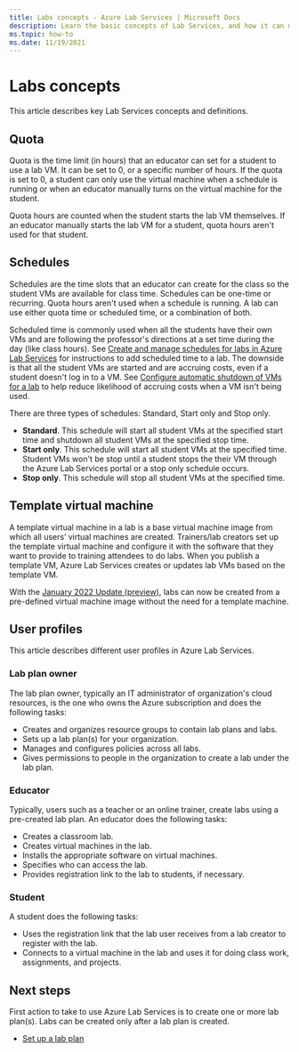 ```yaml
---
title: Labs concepts - Azure Lab Services | Microsoft Docs
description: Learn the basic concepts of Lab Services, and how it can make it easy to create and manage labs. 
ms.topic: how-to
ms.date: 11/19/2021
---
```


# Labs concepts

This article describes key Lab Services concepts and definitions.

## Quota

Quota is the time limit (in hours) that an educator can set for a student to use a lab VM. It can be set to 0, or a specific number of hours. If the quota is set to 0, a student can only use the virtual machine when a schedule is running or when an educator manually turns on the virtual machine for the student.  

Quota hours are counted when the student starts the lab VM themselves.  If an educator manually starts the lab VM for a student, quota hours aren't used for that student.

## Schedules

Schedules are the time slots that an educator can create for the class so the student VMs are available for class time.  Schedules can be one-time or recurring.  Quota hours aren't used when a schedule is running. A lab can use either quota time or scheduled time, or a combination of both.

Scheduled time is commonly used when all the students have their own VMs and are following the professor's directions at a set time during the day (like class hours). See [Create and manage schedules for labs in Azure Lab Services](how-to-create-schedules.md) for instructions to add scheduled time to a lab. The downside is that all the student VMs are started and are accruing costs, even if a student doesn't log in to a VM. See [Configure automatic shutdown of VMs for a lab](how-to-enable-shutdown-disconnect.md) to help reduce likelihood of accruing costs when a VM isn't being used.

There are three types of schedules: Standard, Start only and Stop only.

- **Standard**.  This schedule will start all student VMs at the specified start time and shutdown all student VMs at the specified stop time.
- **Start only**.   This schedule will start all student VMs at the specified  time.  Student VMs won't be stop until a student stops the their VM through the Azure Lab Services portal or a stop only schedule occurs.
- **Stop only**.  This schedule will stop all student VMs at the specified time.

## Template virtual machine

A template virtual machine in a lab is a base virtual machine image from which all users’ virtual machines are created. Trainers/lab creators set up the template virtual machine and configure it with the software that they want to provide to training attendees to do labs. When you publish a template VM, Azure Lab Services creates or updates lab VMs based on the template VM.

With the [January 2022 Update (preview)](lab-services-whats-new.md), labs can now be created from a pre-defined virtual machine image without the need for a template machine.  

## User profiles

This article describes different user profiles in Azure Lab Services.

### Lab plan owner

The lab plan owner, typically an IT administrator of organization's cloud resources, is the one who owns the Azure subscription and does the following tasks:

- Creates and organizes resource groups to contain lab plans and labs.
- Sets up a lab plan(s) for your organization.
- Manages and configures policies across all labs.
- Gives permissions to people in the organization to create a lab under the lab plan.

### Educator

Typically, users such as a teacher or an online trainer, create labs using a pre-created lab plan. An educator does the following tasks:

- Creates a classroom lab.
- Creates virtual machines in the lab.
- Installs the appropriate software on virtual machines.
- Specifies who can access the lab.
- Provides registration link to the lab to students, if necessary.

### Student

A student does the following tasks:

- Uses the registration link that the lab user receives from a lab creator to register with the lab.
- Connects to a virtual machine in the lab and uses it for doing class work, assignments, and projects.

## Next steps

First action to take to use Azure Lab Services is to create one or more lab plan(s).  Labs can be created only after a lab plan is created.

- [Set up a lab plan](tutorial-setup-lab-plan.md)
